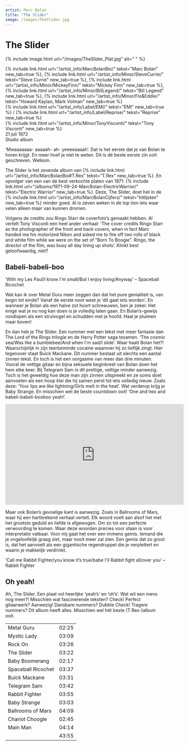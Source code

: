 ```yaml
---
artist: Marc Bolan
title: "The Slider"
image: /images/TheSlider.jpg
---
```


# The Slider

{% include image.html url="/images/TheSlider_Plat.jpg" alt=" " %}

<span class="bio-cd">
{% include link.html url="/artist_info/MarcBolanBio/" tekst="Marc Bolan" new_tab=true %}, {% include link.html url="/artist_info/Minor/SteveCurrie/" tekst="Steve Currie" new_tab=true %}, {% include link.html url="/artist_info/Minor/MickeyFinn/" tekst="Mickey Finn" new_tab=true %}, {% include link.html url="/artist_info/Minor/BillLegend/" tekst="Bill Legend" new_tab=true %}, {% include link.html url="/artist_info/Minor/Flo&Eddie/" tekst="Howard Kaylan, Mark Volman" new_tab=true %}<br>
{% include link.html url="/artist_info/Label/EMI/" tekst="EMI" new_tab=true %} / {% include link.html url="/artist_info/Label/Reprise/" tekst="Reprise" new_tab=true %}
<br>
{% include link.html url="/artist_info/Minor/TonyVisconti/" tekst="Tony Visconti" new_tab=true %}<br>
</span>
21 juli 1972<br>
Studio album

‘<span class="dialect">Mwaaaaaaa- aaaaah- ah- yeeeeaaaah’</span>. Dat is het eerste dat je van Bolan te horen krijgt. En meer hoef je niet te weten. Dit is dé beste eerste zin ooit geschreven. Welkom. 

<span class="engels">The Slider</span> is het zevende album van {% include link.html url="/artist_info/MarcBolanBio#T.Rex" tekst="T.Rex" new_tab=true %}. En opvolger van een van de <span tooltip="Official Charts, All The Numer 1 Albums, Auteur onbekend, geraadpleegd op 20/06/2017 {% include link.html tekst='Bron' url='http://www.officialcharts.com/chart-news/all-the-number-1-albums__7949/' escaped=true new_tab=true %}">best verkochte platen van 1971</span>: {% include link.html url="/albums/1971-09-24-MarcBolan-ElectricWarrior/" tekst="Electric Warrior" new_tab=true %}. Deze, <span class="engels">The Slider</span>, doet het in de
{% include link.html url="/artist_info/MarcBolanCijfers/" tekst="hitlijsten" new_tab=true %} minder goed. Al is zeven weken in de top tien iets waar velen alleen maar van kunnen dromen. 

Volgens de credits zou <span tooltip="Ringo Starr was de drummer van de bekende Liverpoolse band The Beatles. Sinds 1970 werkt Starr aan zijn solo-carrière. Hiij werd geboren op 7 juli 1940, onder de naam Richard Starkley.">Ringo Starr</span> de coverfoto’s gemaakt hebben. Al vertelt Tony Visconti een heel ander verhaal: <span tooltip="WayBackMachine, T.Rex: The Slider / Bolan Boogie, Auteur onbekend, geraadpleegd op 17/02/2017 {% include link.html tekst='Bron' url='https://web.archive.org/web/20040318082434/http://www.tonyvisconti.com/artists/trex/slider.htm' escaped=true new_tab=true %}">‘The cover credits Ringo Starr as the photographer of the front and back covers, when in fact Marc handed me his motorized Nikon and asked me to fire off two rolls of black and white film while we were on the set of "Born To Boogie". Ringo, the director of the film, was busy all day lining up shots’</span>. Klinkt best geloofwaardig, niet?

## Babeli-babeli-boo

<div class="uitgelicht">‘With my Les Paul/I know I'm small/But I enjoy living/Anyway’ – Spaceball Ricochet
</div>

Wat kan ik over <span class="engels">Metal Guru</span> meer zeggen dan dat het pure genialiteit is, van begin tot einde? Vanaf de eerste noot weet je ‘dit gaat iets worden’. En wanneer je Bolan als een halve zot hoort schreeuwen, ben je zeker. Het enige wat je nu nog kan doen is je volledig laten gaan. En Bolan’s-gewijs rondlopen als een struivogel en schudden met je hoofd. Haal je pluimen maar boven! 

En dan heb je <span class="engels">The Slider</span>. Een nummer met een tekst met meer fantasie dan <span tooltip=" The Lord of the Rings is een trilogie, geschreven door J.R.R. Tolikien, en werd voor het eerst uitgegeven in 1954. Het is het vervolg op het kinderboek De Hobbit, dat al in 1937 het levenlicht zag. Misschien even populair als het werk van Tolkien zijn de films. Deze zijn geregisseerd door de Nieuw-Zeelander Peter Jackson. ">The Lord of the Rings</span> trilogie en de <span tooltip="Het verhaal van Harry Potter bestaat uit zeven boeken geschreven door de Britse schrijfster J.K. Rowling. De boeken nemen je mee door de jeugd van een jonge tovenaar: Harry Potter en zijn twee vrienden Ron en Hermelijk. Begin jaren 2000 werd het verhaal verfilmd. De achtste en laatste film kwam uit in 2011.">Harry Potter saga</span> tesamen. ‘<span class="engels">The cosmic sea/Was like a bumblebee/And when I'm sad/I slide</span>’. Waar haalt Bolan het?! Waarschijnlijk in zijn teerbeminde cocaine waarover hij zo lieflijk zingt. Hier tegenover staat <span class="engels">Buick Mackane</span>. Dit nummer bestaat uit slechts een aantal zinnen tekst. En toch is het een oorgasme van meer dan drie minuten. Vooral de vettige gitaar en bijna seksuele beginkreet van Bolan doen het hem elke keer. Bij <span class="engels">Telegram Sam</span> is dit prettige, vettige minder aanwezig. Toch is het geweldig hoe deze man zijn zinnen uitspreekt en ze soms doet aanvoelen als een hoop klei die hij samen perst tot iets volledig nieuw. Zoals deze: ‘<span class="engels">Your lips are like lightning/Girls melt in the heat</span>’. Wat verderop krijg je <span class="engels">Baby Strange</span>. En misschien wel de beste <span class="engels">countdown</span> ooit! 
‘<span class="engels">One and two and babeli-babeli-booboo yeah!</span>’. 

<iframe width="560" height="315" src="https://www.youtube.com/embed/EloSJ_9ZsO0" frameborder="0" allowfullscreen></iframe>

Maar ook Bolan’s gevoelige kant is aanwezig. Zoals in <span class="engels">Ballrooms of Mars</span>, waar hij een hartbrekend verhaal vertelt. Elk woord voelt aan alsof het met het grootste geduld en liefde is afgewogen. Om zo tot een perfecte verwoording te komen. Waar deze woorden precies voor staan is voor interpretatie vatbaar. Voor mij gaat het over een immens gemis. Iemand die je ongeloofelijk graag ziet, maar nooit meer zal zien. Een gemis dat zo groot is, dat het aanvoelt als een gigantische regendruppel die je verplettert en waarin je makkelijk verdrinkt. 

<div class="uitgelicht">‘Call me Rabbit Fighter/you know it’s true/babe I'll Rabbit fight all/over you’ – Rabbit Fighter</div>

## Oh yeah!

Ah, <span class="engels">The Slider</span>. Een plaat vol heerlijke ‘<span class="engels">yeah’s</span>’ en ‘<span class="engels">oh’s</span>’. Wat wil een mens nog meer?! Misschien wat fascinerende teksten? <span class="engels">Check</span>! Perfect gitaarwerk? Aanwezig! Dansbare nummers? <span class="engels">Dubble Check</span>! Tragere nummers? Dit album heeft alles. Misschien wel hét beste (<span class="engels">T.Rex</span>-)album ooit.
<div class="witregel"> </div>

<table>
	<tr>
		<td>Metal Guru</td>
		<td>02:25</td>
	</tr>
	<tr>
		<td>Mystic Lady</td>
		<td>03:09</td>
	</tr>
	<tr>
		<td>Rock On</td>
		<td>03:26</td>
	</tr>
		<tr>
		<td>The Slider</td>
		<td>03:22</td>
	</tr>
	<tr>
		<td>Baby Boomerang</td>
		<td>02:17</td>
	</tr>
	<tr>
		<td>Spaceball Ricochet</td>
		<td>03:37</td>
	</tr>
	<tr>
		<td>Buick Mackane</td>
		<td>03:31</td>
	</tr>
	<tr>
		<td>Telegram Sam</td>
		<td>03:42</td>
	</tr>
	<tr>
		<td>Rabbit Fighter</td>
		<td>03:55</td>
	</tr>
	<tr>
		<td>Baby Strange</td>
		<td>03:03</td>
	</tr>
	<tr>
		<td>Ballrooms of Mars</td>
		<td>04:09</td>
	</tr>
	<tr>
		<td>Chariot Choogle</td>
		<td>02:45</td>
	</tr>
	<tr>
		<td>Main Man</td>
		<td>04:14</td>
	</tr>
	<tr>
		<td> </td>
		<td>43:55</td>
	</tr>
</table>
